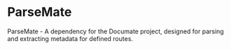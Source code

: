 # ParseMate
ParseMate - A dependency for the Documate project, designed for parsing and extracting metadata for defined routes.
